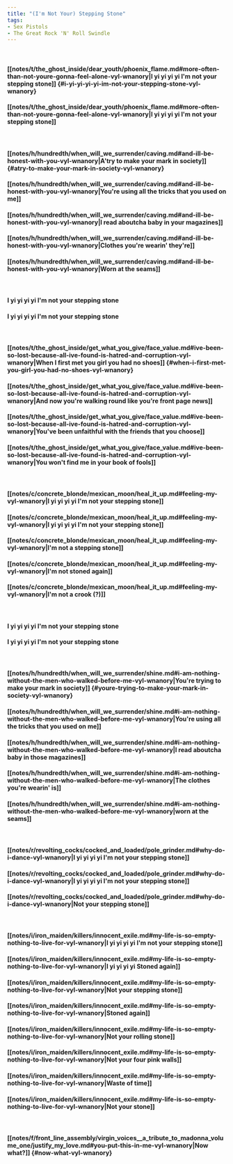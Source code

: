 ```yaml
---
title: "(I'm Not Your) Stepping Stone"
tags:
- Sex Pistols
- The Great Rock 'N' Roll Swindle
---
```

&nbsp;
#### [[notes/t/the_ghost_inside/dear_youth/phoenix_flame.md#more-often-than-not-youre-gonna-feel-alone-vyl-wnanory|I yi yi yi yi I'm not your stepping stone]] {#i-yi-yi-yi-yi-im-not-your-stepping-stone-vyl-wnanory}
#### [[notes/t/the_ghost_inside/dear_youth/phoenix_flame.md#more-often-than-not-youre-gonna-feel-alone-vyl-wnanory|I yi yi yi yi I'm not your stepping stone]]
&nbsp;
#### [[notes/h/hundredth/when_will_we_surrender/caving.md#and-ill-be-honest-with-you-vyl-wnanory|A'try to make your mark in society]] {#atry-to-make-your-mark-in-society-vyl-wnanory}
#### [[notes/h/hundredth/when_will_we_surrender/caving.md#and-ill-be-honest-with-you-vyl-wnanory|You're using all the tricks that you used on me]]
#### [[notes/h/hundredth/when_will_we_surrender/caving.md#and-ill-be-honest-with-you-vyl-wnanory|I read aboutcha baby in your magazines]]
#### [[notes/h/hundredth/when_will_we_surrender/caving.md#and-ill-be-honest-with-you-vyl-wnanory|Clothes you're wearin' they're]]
#### [[notes/h/hundredth/when_will_we_surrender/caving.md#and-ill-be-honest-with-you-vyl-wnanory|Worn at the seams]]
&nbsp;
#### I yi yi yi yi I'm not your stepping stone
#### I yi yi yi yi I'm not your stepping stone
&nbsp;
#### [[notes/t/the_ghost_inside/get_what_you_give/face_value.md#ive-been-so-lost-because-all-ive-found-is-hatred-and-corruption-vyl-wnanory|When I first met you girl you had no shoes]] {#when-i-first-met-you-girl-you-had-no-shoes-vyl-wnanory}
#### [[notes/t/the_ghost_inside/get_what_you_give/face_value.md#ive-been-so-lost-because-all-ive-found-is-hatred-and-corruption-vyl-wnanory|And now you're walking round like you're front page news]]
#### [[notes/t/the_ghost_inside/get_what_you_give/face_value.md#ive-been-so-lost-because-all-ive-found-is-hatred-and-corruption-vyl-wnanory|You've been unfaithful with the friends that you choose]]
#### [[notes/t/the_ghost_inside/get_what_you_give/face_value.md#ive-been-so-lost-because-all-ive-found-is-hatred-and-corruption-vyl-wnanory|You won't find me in your book of fools]]
&nbsp;
#### [[notes/c/concrete_blonde/mexican_moon/heal_it_up.md#feeling-my-vyl-wnanory|I yi yi yi yi I'm not your stepping stone]]
#### [[notes/c/concrete_blonde/mexican_moon/heal_it_up.md#feeling-my-vyl-wnanory|I yi yi yi yi I'm not your stepping stone]]
#### [[notes/c/concrete_blonde/mexican_moon/heal_it_up.md#feeling-my-vyl-wnanory|I'm not a stepping stone]]
#### [[notes/c/concrete_blonde/mexican_moon/heal_it_up.md#feeling-my-vyl-wnanory|I'm not stoned again]]
#### [[notes/c/concrete_blonde/mexican_moon/heal_it_up.md#feeling-my-vyl-wnanory|I'm not a crook (?)]]
&nbsp;
#### I yi yi yi yi I'm not your stepping stone
#### I yi yi yi yi I'm not your stepping stone
&nbsp;
#### [[notes/h/hundredth/when_will_we_surrender/shine.md#i-am-nothing-without-the-men-who-walked-before-me-vyl-wnanory|You're trying to make your mark in society]] {#youre-trying-to-make-your-mark-in-society-vyl-wnanory}
#### [[notes/h/hundredth/when_will_we_surrender/shine.md#i-am-nothing-without-the-men-who-walked-before-me-vyl-wnanory|You're using all the tricks that you used on me]]
#### [[notes/h/hundredth/when_will_we_surrender/shine.md#i-am-nothing-without-the-men-who-walked-before-me-vyl-wnanory|I read aboutcha baby in those magazines]]
#### [[notes/h/hundredth/when_will_we_surrender/shine.md#i-am-nothing-without-the-men-who-walked-before-me-vyl-wnanory|The clothes you're wearin' is]]
#### [[notes/h/hundredth/when_will_we_surrender/shine.md#i-am-nothing-without-the-men-who-walked-before-me-vyl-wnanory|worn at the seams]]
&nbsp;
#### [[notes/r/revolting_cocks/cocked_and_loaded/pole_grinder.md#why-do-i-dance-vyl-wnanory|I yi yi yi yi I'm not your stepping stone]]
#### [[notes/r/revolting_cocks/cocked_and_loaded/pole_grinder.md#why-do-i-dance-vyl-wnanory|I yi yi yi yi I'm not your stepping stone]]
#### [[notes/r/revolting_cocks/cocked_and_loaded/pole_grinder.md#why-do-i-dance-vyl-wnanory|Not your stepping stone]]
&nbsp;
#### [[notes/i/iron_maiden/killers/innocent_exile.md#my-life-is-so-empty-nothing-to-live-for-vyl-wnanory|I yi yi yi yi I'm not your stepping stone]]
#### [[notes/i/iron_maiden/killers/innocent_exile.md#my-life-is-so-empty-nothing-to-live-for-vyl-wnanory|I yi yi yi yi Stoned again]]
#### [[notes/i/iron_maiden/killers/innocent_exile.md#my-life-is-so-empty-nothing-to-live-for-vyl-wnanory|Not your stepping stone]]
#### [[notes/i/iron_maiden/killers/innocent_exile.md#my-life-is-so-empty-nothing-to-live-for-vyl-wnanory|Stoned again]]
#### [[notes/i/iron_maiden/killers/innocent_exile.md#my-life-is-so-empty-nothing-to-live-for-vyl-wnanory|Not your rolling stone]]
#### [[notes/i/iron_maiden/killers/innocent_exile.md#my-life-is-so-empty-nothing-to-live-for-vyl-wnanory|Not your four pink walls]]
#### [[notes/i/iron_maiden/killers/innocent_exile.md#my-life-is-so-empty-nothing-to-live-for-vyl-wnanory|Waste of time]]
#### [[notes/i/iron_maiden/killers/innocent_exile.md#my-life-is-so-empty-nothing-to-live-for-vyl-wnanory|Not your stone]]
&nbsp;
#### [[notes/f/front_line_assembly/virgin_voices__a_tribute_to_madonna_volume_one/justify_my_love.md#you-put-this-in-me-vyl-wnanory|Now what?]] {#now-what-vyl-wnanory}
